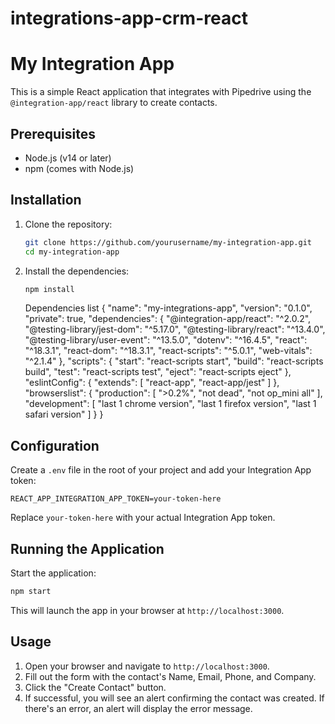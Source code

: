 # integrations-app-crm-react


# My Integration App

This is a simple React application that integrates with Pipedrive using the `@integration-app/react` library to create contacts.

## Prerequisites

- Node.js (v14 or later)
- npm (comes with Node.js)

## Installation

1. Clone the repository:

   ```bash
   git clone https://github.com/yourusername/my-integration-app.git
   cd my-integration-app
   ```

2. Install the dependencies:

   ```bash
   npm install
   ```
   Dependencies list
{
  "name": "my-integrations-app",
  "version": "0.1.0",
  "private": true,
  "dependencies": {
    "@integration-app/react": "^2.0.2",
    "@testing-library/jest-dom": "^5.17.0",
    "@testing-library/react": "^13.4.0",
    "@testing-library/user-event": "^13.5.0",
    "dotenv": "^16.4.5",
    "react": "^18.3.1",
    "react-dom": "^18.3.1",
    "react-scripts": "^5.0.1",
    "web-vitals": "^2.1.4"
  },
  "scripts": {
    "start": "react-scripts start",
    "build": "react-scripts build",
    "test": "react-scripts test",
    "eject": "react-scripts eject"
  },
  "eslintConfig": {
    "extends": [
      "react-app",
      "react-app/jest"
    ]
  },
  "browserslist": {
    "production": [
      ">0.2%",
      "not dead",
      "not op_mini all"
    ],
    "development": [
      "last 1 chrome version",
      "last 1 firefox version",
      "last 1 safari version"
    ]
  }
}

## Configuration

Create a `.env` file in the root of your project and add your Integration App token:

```env
REACT_APP_INTEGRATION_APP_TOKEN=your-token-here
```

Replace `your-token-here` with your actual Integration App token.

## Running the Application

Start the application:

```bash
npm start
```

This will launch the app in your browser at `http://localhost:3000`.

## Usage

1. Open your browser and navigate to `http://localhost:3000`.
2. Fill out the form with the contact's Name, Email, Phone, and Company.
3. Click the "Create Contact" button.
4. If successful, you will see an alert confirming the contact was created. If there's an error, an alert will display the error message.
